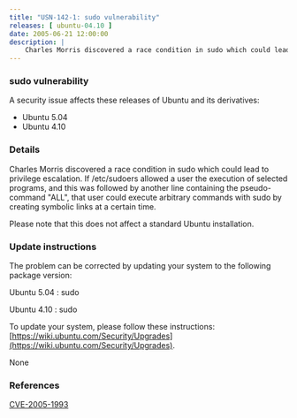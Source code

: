 ```yaml
---
title: "USN-142-1: sudo vulnerability"
releases: [ ubuntu-04.10 ]
date: 2005-06-21 12:00:00
description: |
    Charles Morris discovered a race condition in sudo which could lead to privilege escalation. If /etc/sudoers allowed a user the execution of selected programs, and this was followed by another line containing the pseudo-command &quot;ALL&quot;, that user could execute arbitrary commands with sudo by creating symbolic links at a certain time.
--- 
```

 
### sudo vulnerability

A security issue affects these releases of Ubuntu and its derivatives:

* Ubuntu 5.04
* Ubuntu 4.10

### Details

Charles Morris discovered a race condition in sudo which could lead to privilege escalation. If /etc/sudoers allowed a user the execution of selected programs, and this was followed by another line containing the pseudo-command &quot;ALL&quot;, that user could execute arbitrary commands with sudo by creating symbolic links at a certain time.

Please note that this does not affect a standard Ubuntu installation.

### Update instructions

The problem can be corrected by updating your system to the following package version:

Ubuntu 5.04
 : sudo 

Ubuntu 4.10
 : sudo 

To update your system, please follow these instructions: [https://wiki.ubuntu.com/Security/Upgrades](https://wiki.ubuntu.com/Security/Upgrades).

None

### References

 [CVE-2005-1993](http://people.ubuntu.com/~ubuntu-security/cve/CVE-2005-1993)
 
